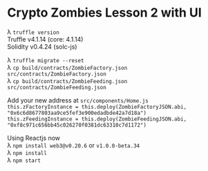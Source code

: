 # Crypto Zombies Lesson 2 with UI  
λ `truffle version`  
Truffle v4.1.14 (core: 4.1.14)  
Solidity v0.4.24 (solc-js)  

λ `truffle migrate --reset`  
λ `cp build/contracts/ZombieFactory.json src/contracts/ZombieFactory.json`  
λ `cp build/contracts/ZombieFeeding.json src/contracts/ZombieFeeding.json`   

Add your new address at `src/components/Home.js`  
`this.zFactoryInstance = this.deploy(ZombieFactoryJSON.abi, "0x6c6d8677803aa9ce5fef3e900edadbde42a7d18a")`  
`this.zFeedingInstance = this.deploy(ZombieFeedingJSON.abi, "0xf8c971c656bb45c026270f0381dc63310c7d1172")`  

Using Reactjs now  
λ `npm install web3@v0.20.6` or `v1.0.0-beta.34`  
λ `npm install`  
λ `npm start`  
